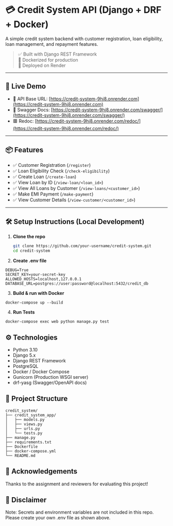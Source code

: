 # 💳 Credit System API (Django + DRF + Docker)

A simple credit system backend with customer registration, loan eligibility, loan management, and repayment features.

> ✅ Built with Django REST Framework  
> 🐳 Dockerized for production  
> 🚀 Deployed on Render  

---

## 🚀 Live Demo

- 🔗 API Base URL: [https://credit-system-9hj8.onrender.com](https://credit-system-9hj8.onrender.com)
- 📄 Swagger Docs: [https://credit-system-9hj8.onrender.com/swagger/](https://credit-system-9hj8.onrender.com/swagger/)
- 🟥 Redoc: [https://credit-system-9hj8.onrender.com/redoc/](https://credit-system-9hj8.onrender.com/redoc/)
---

## 📦 Features

- ✅ Customer Registration (`/register`)
- ✅ Loan Eligibility Check (`/check-eligibility`)
- ✅ Create Loan (`/create-loan`)
- ✅ View Loan by ID (`/view-loan/<loan_id>`)
- ✅ View All Loans by Customer (`/view-loans/<customer_id>`)
- ✅ Make EMI Payment (`/make-payment`)
- ✅ View Customer Details (`/view-customer/<customer_id>`)

---

## 🛠️ Setup Instructions (Local Development)

1. **Clone the repo**
   ```bash
   git clone https://github.com/your-username/credit-system.git
   cd credit-system


2. **Create .env file**
``` 
DEBUG=True
SECRET_KEY=your-secret-key
ALLOWED_HOSTS=localhost,127.0.0.1
DATABASE_URL=postgres://user:password@localhost:5432/credit_db
```


3. **Build & run with Docker**
```
docker-compose up --build
```

4. **Run Tests**
```
docker-compose exec web python manage.py test
```



## ⚙️ Technologies

- Python 3.10
- Django 5.x
- Django REST Framework
- PostgreSQL
- Docker / Docker Compose
- Gunicorn (Production WSGI server)
- drf-yasg (Swagger/OpenAPI docs)


## 📂 Project Structure
```
credit_system/
├── credit_system_app/
│   ├── models.py
│   ├── views.py
│   ├── urls.py
│   └── tests.py
├── manage.py
├── requirements.txt
├── Dockerfile
├── docker-compose.yml
└── README.md
```


## 🙏 Acknowledgements
Thanks to the assignment and reviewers for evaluating this project!

## 🔐 Disclaimer
Note: Secrets and environment variables are not included in this repo. Please create your own .env file as shown above.
